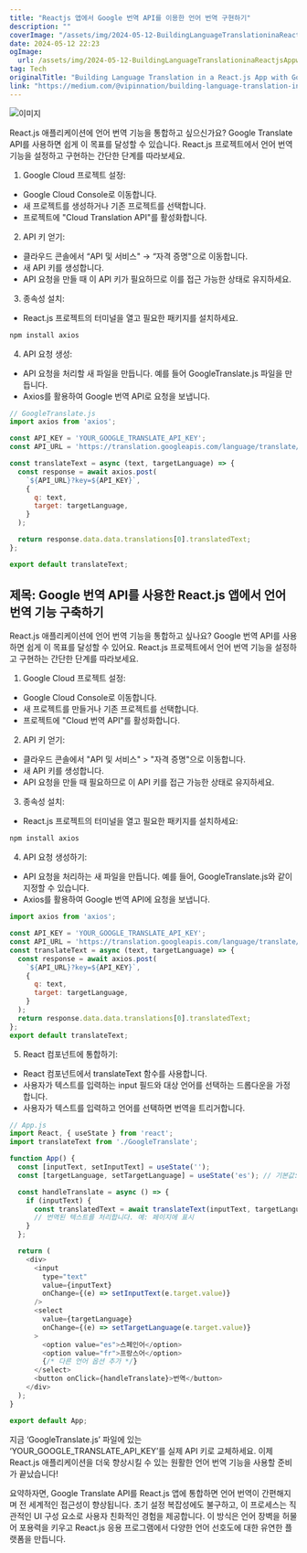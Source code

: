 ```yaml
---
title: "Reactjs 앱에서 Google 번역 API를 이용한 언어 번역 구현하기"
description: ""
coverImage: "/assets/img/2024-05-12-BuildingLanguageTranslationinaReactjsAppwithGoogleTranslateAPI_0.png"
date: 2024-05-12 22:23
ogImage: 
  url: /assets/img/2024-05-12-BuildingLanguageTranslationinaReactjsAppwithGoogleTranslateAPI_0.png
tag: Tech
originalTitle: "Building Language Translation in a React.js App with Google Translate API"
link: "https://medium.com/@vipinnation/building-language-translation-in-a-react-js-app-with-google-translate-api-45e1236e2bad"
---
```



![이미지](/assets/img/2024-05-12-BuildingLanguageTranslationinaReactjsAppwithGoogleTranslateAPI_0.png)

React.js 애플리케이션에 언어 번역 기능을 통합하고 싶으신가요? Google Translate API를 사용하면 쉽게 이 목표를 달성할 수 있습니다. React.js 프로젝트에서 언어 번역 기능을 설정하고 구현하는 간단한 단계를 따라보세요.

1. Google Cloud 프로젝트 설정:

- Google Cloud Console로 이동합니다.
- 새 프로젝트를 생성하거나 기존 프로젝트를 선택합니다.
- 프로젝트에 "Cloud Translation API"를 활성화합니다.



2. API 키 얻기:

- 클라우드 콘솔에서 “API 및 서비스" → “자격 증명"으로 이동합니다.
- 새 API 키를 생성합니다.
- API 요청을 만들 때 이 API 키가 필요하므로 이를 접근 가능한 상태로 유지하세요.

3. 종속성 설치:

- React.js 프로젝트의 터미널을 열고 필요한 패키지를 설치하세요.



```js
npm install axios
```

4. API 요청 생성:

- API 요청을 처리할 새 파일을 만듭니다. 예를 들어 GoogleTranslate.js 파일을 만듭니다.
- Axios를 활용하여 Google 번역 API로 요청을 보냅니다.

```js
// GoogleTranslate.js
import axios from 'axios';

const API_KEY = 'YOUR_GOOGLE_TRANSLATE_API_KEY';
const API_URL = 'https://translation.googleapis.com/language/translate/v2';

const translateText = async (text, targetLanguage) => {
  const response = await axios.post(
    `${API_URL}?key=${API_KEY}`,
    {
      q: text,
      target: targetLanguage,
    }
  );

  return response.data.data.translations[0].translatedText;
};

export default translateText;
```



## 제목: Google 번역 API를 사용한 React.js 앱에서 언어 번역 기능 구축하기

React.js 애플리케이션에 언어 번역 기능을 통합하고 싶나요? Google 번역 API를 사용하면 쉽게 이 목표를 달성할 수 있어요. React.js 프로젝트에서 언어 번역 기능을 설정하고 구현하는 간단한 단계를 따라보세요.

1. Google Cloud 프로젝트 설정:

- Google Cloud Console로 이동합니다.
- 새 프로젝트를 만들거나 기존 프로젝트를 선택합니다.
- 프로젝트에 "Cloud 번역 API"를 활성화합니다.



2. API 키 얻기:

- 클라우드 콘솔에서 "API 및 서비스" > "자격 증명"으로 이동합니다.
- 새 API 키를 생성합니다.
- API 요청을 만들 때 필요하므로 이 API 키를 접근 가능한 상태로 유지하세요.

3. 종속성 설치:

- React.js 프로젝트의 터미널을 열고 필요한 패키지를 설치하세요:



```js
npm install axios
```

4. API 요청 생성하기:

- API 요청을 처리하는 새 파일을 만듭니다. 예를 들어, GoogleTranslate.js와 같이 지정할 수 있습니다.
- Axios를 활용하여 Google 번역 API에 요청을 보냅니다.

```js
import axios from 'axios';
```



```js
const API_KEY = 'YOUR_GOOGLE_TRANSLATE_API_KEY';
const API_URL = 'https://translation.googleapis.com/language/translate/v2';
const translateText = async (text, targetLanguage) => {
  const response = await axios.post(
    `${API_URL}?key=${API_KEY}`,
    {
      q: text,
      target: targetLanguage,
    }
  );
  return response.data.data.translations[0].translatedText;
};
export default translateText;
```

5. React 컴포넌트에 통합하기:

- React 컴포넌트에서 translateText 함수를 사용합니다.
- 사용자가 텍스트를 입력하는 input 필드와 대상 언어를 선택하는 드롭다운을 가정합니다.
- 사용자가 텍스트를 입력하고 언어를 선택하면 번역을 트리거합니다.

```js
// App.js
import React, { useState } from 'react';
import translateText from './GoogleTranslate';

function App() {
  const [inputText, setInputText] = useState('');
  const [targetLanguage, setTargetLanguage] = useState('es'); // 기본값: 스페인어

  const handleTranslate = async () => {
    if (inputText) {
      const translatedText = await translateText(inputText, targetLanguage);
      // 번역된 텍스트를 처리합니다. 예: 페이지에 표시
    }
  };

  return (
    <div>
      <input
        type="text"
        value={inputText}
        onChange={(e) => setInputText(e.target.value)}
      />
      <select
        value={targetLanguage}
        onChange={(e) => setTargetLanguage(e.target.value)}
      >
        <option value="es">스페인어</option>
        <option value="fr">프랑스어</option>
        {/* 다른 언어 옵션 추가 */}
      </select>
      <button onClick={handleTranslate}>번역</button>
    </div>
  );
}

export default App;
```



지금 ‘GoogleTranslate.js’ 파일에 있는 ‘YOUR_GOOGLE_TRANSLATE_API_KEY’를 실제 API 키로 교체하세요. 이제 React.js 애플리케이션을 더욱 향상시킬 수 있는 원활한 언어 번역 기능을 사용할 준비가 끝났습니다!

요약하자면, Google Translate API를 React.js 앱에 통합하면 언어 번역이 간편해지며 전 세계적인 접근성이 향상됩니다. 초기 설정 복잡성에도 불구하고, 이 프로세스는 직관적인 UI 구성 요소로 사용자 친화적인 경험을 제공합니다. 이 방식은 언어 장벽을 허물어 포용력을 키우고 React.js 응용 프로그램에서 다양한 언어 선호도에 대한 유연한 플랫폼을 만듭니다.